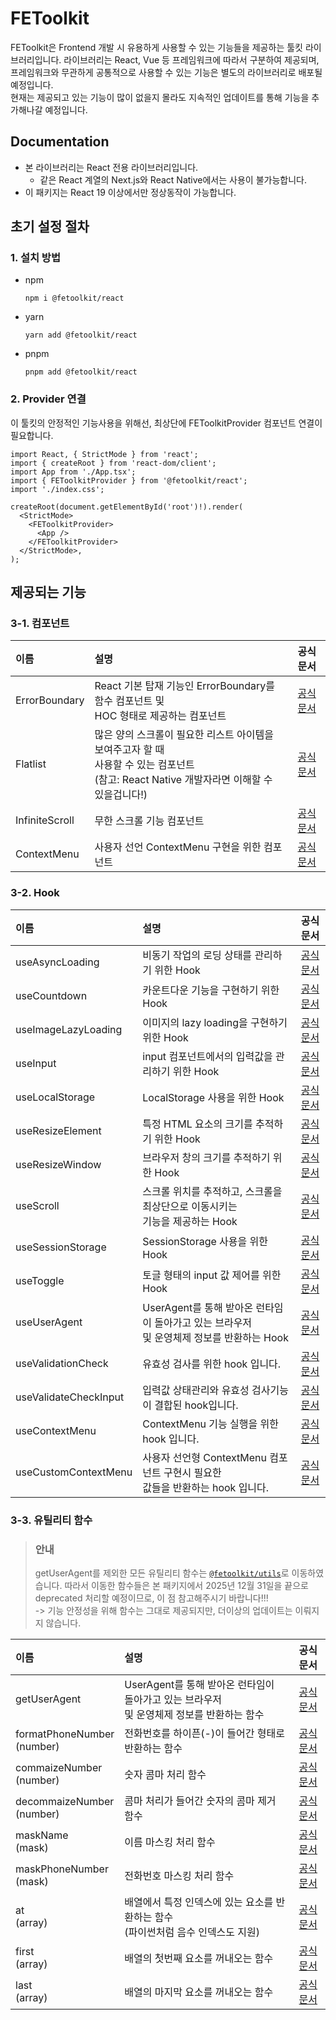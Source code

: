 # FEToolkit

FEToolkit은 Frontend 개발 시 유용하게 사용할 수 있는 기능들을 제공하는 툴킷 라이브러리입니다. 라이브러리는 React, Vue 등 프레임워크에 따라서 구분하여 제공되며, 프레임워크와 무관하게 공통적으로 사용할 수 있는 기능은 별도의 라이브러리로 배포될 예정입니다.  
현재는 제공되고 있는 기능이 많이 없을지 몰라도 지속적인 업데이트를 통해 기능을 추가해나갈 예정입니다.

## Documentation

- 본 라이브러리는 React 전용 라이브러리입니다.
  - 같은 React 계열의 Next.js와 React Native에서는 사용이 불가능합니다.
- 이 패키지는 React 19 이상에서만 정상동작이 가능합니다.

## 초기 설정 절차

### 1. 설치 방법

- npm
  ```
  npm i @fetoolkit/react
  ```
- yarn
  ```
  yarn add @fetoolkit/react
  ```
- pnpm
  ```
  pnpm add @fetoolkit/react
  ```

### 2. Provider 연결

이 툴킷의 안정적인 기능사용을 위해선, 최상단에 FEToolkitProvider 컴포넌트 연결이 필요합니다.

```tsx
import React, { StrictMode } from 'react';
import { createRoot } from 'react-dom/client';
import App from './App.tsx';
import { FEToolkitProvider } from '@fetoolkit/react';
import './index.css';

createRoot(document.getElementById('root')!).render(
  <StrictMode>
    <FEToolkitProvider>
      <App />
    </FEToolkitProvider>
  </StrictMode>,
);
```

## 제공되는 기능

### 3-1. 컴포넌트

| 이름           | 설명                                                                                                                                              |                       공식문서                       |
| :------------- | :------------------------------------------------------------------------------------------------------------------------------------------------ | :--------------------------------------------------: |
| ErrorBoundary  | React 기본 탑재 기능인 ErrorBoundary를 함수 컴포넌트 및<br> HOC 형태로 제공하는 컴포넌트                                                          |  [공식문서](./src/docs/components/ErrorBoundary.md)  |
| Flatlist       | 많은 양의 스크롤이 필요한 리스트 아이템을 보여주고자 할 때<br> 사용할 수 있는 컴포넌트 <br> (참고: React Native 개발자라면 이해할 수 있을겁니다!) |    [공식문서](./src/docs/components/Flatlist.md)     |
| InfiniteScroll | 무한 스크롤 기능 컴포넌트                                                                                                                         | [공식문서](./src/docs/components/InfiniteScroll.md)  |
| ContextMenu    | 사용자 선언 ContextMenu 구현을 위한 컴포넌트                                                                                                      | [공식문서](./src/docs/joinedFeatures/contextMenu.md) |

### 3-2. Hook

| 이름                  | 설명                                                                                         |                         공식문서                         |
| :-------------------- | :------------------------------------------------------------------------------------------- | :------------------------------------------------------: |
| useAsyncLoading       | 비동기 작업의 로딩 상태를 관리하기 위한 Hook                                                 |     [공식문서](./src/docs/hooks/useAsyncLoading.md)      |
| useCountdown          | 카운트다운 기능을 구현하기 위한 Hook                                                         |       [공식문서](./src/docs/hooks/useCountdown.md)       |
| useImageLazyLoading   | 이미지의 lazy loading을 구현하기 위한 Hook                                                   |   [공식문서](./src/docs/hooks/useImageLazyLoading.md)    |
| useInput              | input 컴포넌트에서의 입력값을 관리하기 위한 Hook                                             |         [공식문서](./src/docs/hooks/useInput.md)         |
| useLocalStorage       | LocalStorage 사용을 위한 Hook                                                                |     [공식문서](./src/docs/hooks/useLocalStorage.md)      |
| useResizeElement      | 특정 HTML 요소의 크기를 추적하기 위한 Hook                                                   |     [공식문서](./src/docs/hooks/useResizeElement.md)     |
| useResizeWindow       | 브라우저 창의 크기를 추적하기 위한 Hook                                                      |     [공식문서](./src/docs/hooks/useResizeWindow.md)      |
| useScroll             | 스크롤 위치를 추적하고, 스크롤을 최상단으로 이동시키는<br> 기능을 제공하는 Hook              |        [공식문서](./src/docs/hooks/useScroll.md)         |
| useSessionStorage     | SessionStorage 사용을 위한 Hook                                                              |    [공식문서](./src/docs/hooks/useSessionStorage.md)     |
| useToggle             | 토글 형태의 input 값 제어를 위한 Hook                                                        |        [공식문서](./src/docs/hooks/useToggle.md)         |
| useUserAgent          | UserAgent를 통해 받아온 런타임이 돌아가고 있는 브라우저<br> 및 운영체제 정보를 반환하는 Hook |       [공식문서](./src/docs/hooks/useUserAgent.md)       |
| useValidationCheck    | 유효성 검사를 위한 hook 입니다.                                                              | [공식문서](./src/docs/joinedFeatures/validationCheck.md) |
| useValidateCheckInput | 입력값 상태관리와 유효성 검사기능이 결합된 hook입니다.                                       | [공식문서](./src/docs/joinedFeatures/validationCheck.md) |
| useContextMenu        | ContextMenu 기능 실행을 위한 hook 입니다.                                                    |      [공식문서](./src/docs/hooks/useContextMenu.md)      |
| useCustomContextMenu  | 사용자 선언형 ContextMenu 컴포넌트 구현시 필요한 <br> 값들을 반환하는 hook 입니다.           |   [공식문서](./src/docs/hooks/useCustomContextMenu.md)   |

### 3-3. 유틸리티 함수

> ### 안내
>
> getUserAgent를 제외한 모든 유틸리티 함수는 [`@fetoolkit/utils`](https://github.com/minwoo129/fetoolkit-utils)로 이동하였습니다. 따라서 이동한 함수들은 본 패키지에서 2025년 12월 31일을 끝으로 deprecated 처리할 예정이므로, 이 점 참고해주시기 바랍니다!!!  
> -> 기능 안정성을 위해 함수는 그대로 제공되지만, 더이상의 업데이트는 이뤄지지 않습니다.

| 이름                          | 설명                                                                                         |                         공식문서                          |
| :---------------------------- | :------------------------------------------------------------------------------------------- | :-------------------------------------------------------: |
| getUserAgent                  | UserAgent를 통해 받아온 런타임이 돌아가고 있는 브라우저<br> 및 운영체제 정보를 반환하는 함수 |       [공식문서](./src/docs/utils/getUserAgent.md)        |
| formatPhoneNumber<br>(number) | 전화번호를 하이픈(-)이 들어간 형태로 반환하는 함수                                           | [공식문서](./src/docs/utils/numbers_formatPhoneNumber.md) |
| commaizeNumber<br>(number)    | 숫자 콤마 처리 함수                                                                          |  [공식문서](./src/docs/utils/numbers_commaizeNumber.md)   |
| decommaizeNumber<br>(number)  | 콤마 처리가 들어간 숫자의 콤마 제거 함수                                                     | [공식문서](./src/docs/utils/numbers_decommaizeNumber.md)  |
| maskName<br>(mask)            | 이름 마스킹 처리 함수                                                                        |       [공식문서](./src/docs/utils/mask_maskName.md)       |
| maskPhoneNumber<br>(mask)     | 전화번호 마스킹 처리 함수                                                                    |   [공식문서](./src/docs/utils/mask_maskPhoneNumber.md)    |
| at<br>(array)                 | 배열에서 특정 인덱스에 있는 요소를 반환하는 함수<br> (파이썬처럼 음수 인덱스도 지원)         |         [공식문서](./src/docs/utils/array_at.md)          |
| first<br>(array)              | 배열의 첫번째 요소를 꺼내오는 함수                                                           |        [공식문서](./src/docs/utils/array_first.md)        |
| last<br>(array)               | 배열의 마지막 요소를 꺼내오는 함수                                                           |        [공식문서](./src/docs/utils/array_last.md)         |
